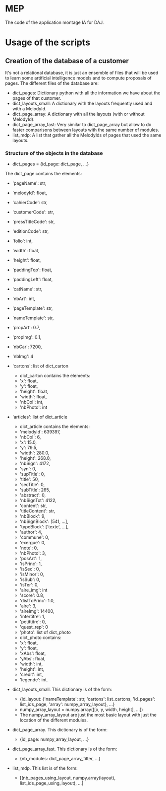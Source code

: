 # MEP

The code of the application montage IA for DAJ.

# Usage of the scripts

## Creation of the database of a customer

It's not a relational database, it is just an ensemble of files that will be used to learn some artificial intelligence models and to compute proposals of pages.
The different files of the database are:
- dict_pages: Dictionary python with all the information we have about the pages of that customer.
- dict_layouts_small: A dictionary with the layouts frequently used and with a MelodyId.
- dict_page_array: A dictionary with all the layouts (with or without MelodyId).
- dict_page_array_fast: Very similar to dict_page_array but allow to do faster comparisons between layouts with the same number of modules.
- list_mdp: A list that gather all the MelodyIds of pages that used the same layouts.

### Structure of the objects in the database

- dict_pages = {id_page: dict_page, ...}

The dict_page contains the elements:
- 'pageName': str,
- 'melodyId': float,
- 'cahierCode': str,
- 'customerCode': str,
- 'pressTitleCode': str,
- 'editionCode': str,
- 'folio': int,
- 'width': float,
- 'height': float,
- 'paddingTop': float,
- 'paddingLeft': float,
- 'catName': str,
- 'nbArt': int,
- 'pageTemplate': str,
- 'nameTemplate': str,
- 'propArt': 0.7,
- 'propImg': 0.1,
- 'nbCar': 7200,
- 'nbImg': 4
- 'cartons': list of dict_carton
  - dict_carton contains the elements:
  - 'x': float,
  - 'y': float,
  - 'height': float,
  - 'width': float,
  - 'nbCol': int,
  - 'nbPhoto': int
- 'articles': list of dict_article
  - dict_article contains the elements:
  - 'melodyId': 639397,
  - 'nbCol': 6,
  - 'x': 15.0,
  - 'y': 79.5,
  - 'width': 280.0,
  - 'height': 268.0,
  - 'nbSign': 4172,
  - 'syn': 0,
  - 'supTitle': 0,
  - 'title': 50,
  - 'secTitle': 0,
  - 'subTitle': 265,
  - 'abstract': 0,
  - 'nbSignTxt': 4122,
  - 'content': str,
  - 'titleContent': str,
  - 'nbBlock': 9,
  - 'nbSignBlock': [541, ...],
  - 'typeBlock': ['texte', ...],
  - 'author': 4,
  - 'commune': 0,
  - 'exergue': 0,
  - 'note': 0,
  - 'nbPhoto': 3,
  - 'posArt': 1,
  - 'isPrinc': 1,
  - 'isSec': 0,
  - 'isMinor': 0,
  - 'isSub': 0,
  - 'isTer': 0,
  - 'aire_img': int
  - 'score': 0.8,
  - 'distToPrinc': 1.0,
  - 'aire': 3,
  - 'aireImg': 14400,
  - 'intertitre': 1,
  - 'petittitre': 0,
  - 'quest_rep': 0
  - 'photo': list of dict_photo
  - dict_photo contains:
  - 'x': float,
  - 'y': float,
  - 'xAbs': float,
  - 'yAbs': float,
  - 'width': int,
  - 'height': int,
  - 'credit': int,
  - 'legende': int.

- dict_layouts_small. This dictionary is of the form:
  - {id_layout: {'nameTemplate': str, 'cartons': list_cartons, 'id_pages': list_ids_page, 'array': numpy_array_layout}, ...}
  - numpy_array_layout = numpy.array([[x, y, width, height], ...])
  - The numpy_array_layout are just the most basic layout with just the location of the different modules.

- dict_page_array. This dictionary is of the form:
  - {id_page: numpy_array_layout, ...}
- dict_page_array_fast. This dictionary is of the form:
  - {nb_modules: dict_page_array_filter, ...}
- list_mdp. This list is of the form:
  - [(nb_pages_using_layout, numpy.array(layout), list_ids_page_using_layout), ...]


